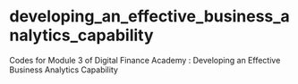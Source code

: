 # developing_an_effective_business_analytics_capability
Codes for Module 3 of Digital Finance Academy : Developing an Effective Business Analytics Capability
